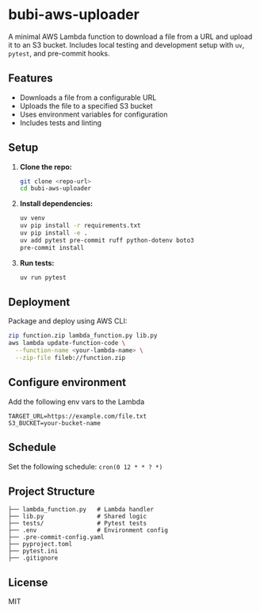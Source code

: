# bubi-aws-uploader

A minimal AWS Lambda function to download a file from a URL and upload it to an S3 bucket. Includes local testing and development setup with `uv`, `pytest`, and pre-commit hooks.

## Features

- Downloads a file from a configurable URL
- Uploads the file to a specified S3 bucket
- Uses environment variables for configuration
- Includes tests and linting

## Setup

1. **Clone the repo:**

   ```sh
   git clone <repo-url>
   cd bubi-aws-uploader
   ```

2. **Install dependencies:**

   ```sh
   uv venv
   uv pip install -r requirements.txt
   uv pip install -e .
   uv add pytest pre-commit ruff python-dotenv boto3
   pre-commit install
   ```

3. **Run tests:**

   ```sh
   uv run pytest
   ```

## Deployment

Package and deploy using AWS CLI:

```sh
zip function.zip lambda_function.py lib.py
aws lambda update-function-code \
  --function-name <your-lambda-name> \
  --zip-file fileb://function.zip
```

## Configure environment

Add the following env vars to the Lambda

   ```env
   TARGET_URL=https://example.com/file.txt
   S3_BUCKET=your-bucket-name
   ```

## Schedule

Set the following schedule: `cron(0 12 * * ? *)`

## Project Structure

```
├── lambda_function.py   # Lambda handler
├── lib.py               # Shared logic
├── tests/               # Pytest tests
├── .env                 # Environment config
├── .pre-commit-config.yaml
├── pyproject.toml
├── pytest.ini
├── .gitignore
```

## License

MIT
